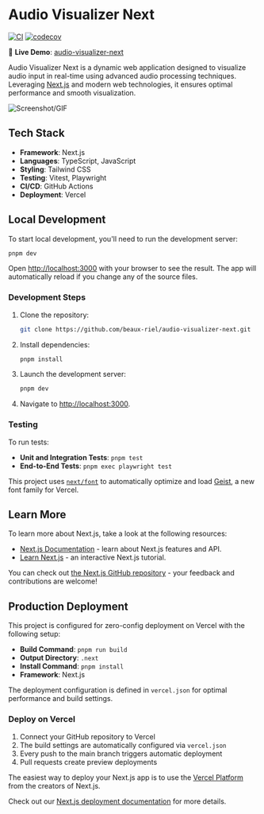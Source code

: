 # Audio Visualizer Next

[![CI](https://github.com/beaux-riel/audio-visualizer-next/actions/workflows/ci.yml/badge.svg)](https://github.com/beaux-riel/audio-visualizer-next/actions/workflows/ci.yml)
[![codecov](https://codecov.io/gh/beaux-riel/audio-visualizer-next/branch/main/graph/badge.svg)](https://codecov.io/gh/beaux-riel/audio-visualizer-next)

🚀 **Live Demo**: [audio-visualizer-next](https://beaux-riel.github.io/audio-visualizer-next/)

Audio Visualizer Next is a dynamic web application designed to visualize audio input in real-time using advanced audio processing techniques. Leveraging [Next.js](https://nextjs.org) and modern web technologies, it ensures optimal performance and smooth visualization.

![Screenshot/GIF](https://your-image-url.com)

## Tech Stack

- **Framework**: Next.js
- **Languages**: TypeScript, JavaScript
- **Styling**: Tailwind CSS
- **Testing**: Vitest, Playwright
- **CI/CD**: GitHub Actions
- **Deployment**: Vercel

## Local Development

To start local development, you'll need to run the development server:

```bash
pnpm dev
```

Open [http://localhost:3000](http://localhost:3000) with your browser to see the result. The app will automatically reload if you change any of the source files.

### Development Steps

1. Clone the repository:

   ```bash
   git clone https://github.com/beaux-riel/audio-visualizer-next.git
   ```

2. Install dependencies:

   ```bash
   pnpm install
   ```

3. Launch the development server:

   ```bash
   pnpm dev
   ```

4. Navigate to [http://localhost:3000](http://localhost:3000).

### Testing

To run tests:

- **Unit and Integration Tests**: `pnpm test`
- **End-to-End Tests**: `pnpm exec playwright test`

This project uses [`next/font`](https://nextjs.org/docs/app/building-your-application/optimizing/fonts) to automatically optimize and load [Geist](https://vercel.com/font), a new font family for Vercel.

## Learn More

To learn more about Next.js, take a look at the following resources:

- [Next.js Documentation](https://nextjs.org/docs) - learn about Next.js features and API.
- [Learn Next.js](https://nextjs.org/learn) - an interactive Next.js tutorial.

You can check out [the Next.js GitHub repository](https://github.com/vercel/next.js) - your feedback and contributions are welcome!

## Production Deployment

This project is configured for zero-config deployment on Vercel with the following setup:

- **Build Command**: `pnpm run build`
- **Output Directory**: `.next`
- **Install Command**: `pnpm install`
- **Framework**: Next.js

The deployment configuration is defined in `vercel.json` for optimal performance and build settings.

### Deploy on Vercel

1. Connect your GitHub repository to Vercel
2. The build settings are automatically configured via `vercel.json`
3. Every push to the main branch triggers automatic deployment
4. Pull requests create preview deployments

The easiest way to deploy your Next.js app is to use the [Vercel Platform](https://vercel.com/new?utm_medium=default-template&filter=next.js&utm_source=create-next-app&utm_campaign=create-next-app-readme) from the creators of Next.js.

Check out our [Next.js deployment documentation](https://nextjs.org/docs/app/building-your-application/deploying) for more details.
